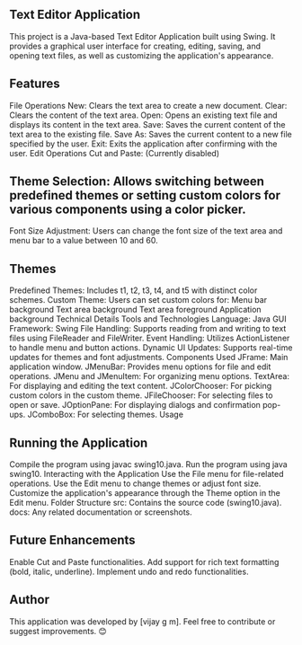 ## Text Editor Application
This project is a Java-based Text Editor Application built using Swing. It provides a graphical user interface for creating, editing, saving, and opening text files, as well as customizing the application's appearance.

##  Features
File Operations
New: Clears the text area to create a new document.
Clear: Clears the content of the text area.
Open: Opens an existing text file and displays its content in the text area.
Save: Saves the current content of the text area to the existing file.
Save As: Saves the current content to a new file specified by the user.
Exit: Exits the application after confirming with the user.
Edit Operations
Cut and Paste: (Currently disabled)
## Theme Selection: Allows switching between predefined themes or setting custom colors for various components using a color picker.
Font Size Adjustment: Users can change the font size of the text area and menu bar to a value between 10 and 60.
## Themes
Predefined Themes: Includes t1, t2, t3, t4, and t5 with distinct color schemes.
Custom Theme: Users can set custom colors for:
Menu bar background
Text area background
Text area foreground
Application background
Technical Details
Tools and Technologies
Language: Java
GUI Framework: Swing
File Handling: Supports reading from and writing to text files using FileReader and FileWriter.
Event Handling: Utilizes ActionListener to handle menu and button actions.
Dynamic UI Updates: Supports real-time updates for themes and font adjustments.
Components Used
JFrame: Main application window.
JMenuBar: Provides menu options for file and edit operations.
JMenu and JMenuItem: For organizing menu options.
TextArea: For displaying and editing the text content.
JColorChooser: For picking custom colors in the custom theme.
JFileChooser: For selecting files to open or save.
JOptionPane: For displaying dialogs and confirmation pop-ups.
JComboBox: For selecting themes.
Usage
## Running the Application
Compile the program using javac swing10.java.
Run the program using java swing10.
Interacting with the Application
Use the File menu for file-related operations.
Use the Edit menu to change themes or adjust font size.
Customize the application's appearance through the Theme option in the Edit menu.
Folder Structure
src: Contains the source code (swing10.java).
docs: Any related documentation or screenshots.
## Future Enhancements
Enable Cut and Paste functionalities.
Add support for rich text formatting (bold, italic, underline).
Implement undo and redo functionalities.
## Author
This application was developed by [vijay g m]. Feel free to contribute or suggest improvements. 😊